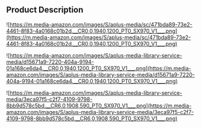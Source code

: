## **Product Description**

![https://m.media-amazon.com/images/S/aplus-media/sc/471bda89-73e2-4461-8f83-4a0168c01b2d.__CR0,0,1940,1200_PT0_SX970_V1___.png](https://m.media-amazon.com/images/S/aplus-media/sc/471bda89-73e2-4461-8f83-4a0168c01b2d.__CR0,0,1940,1200_PT0_SX970_V1___.png)

![https://m.media-amazon.com/images/S/aplus-media-library-service-media/d15671a9-7220-404a-9194-01a168ce6da4.__CR0,0,1940,1200_PT0_SX970_V1___.png](https://m.media-amazon.com/images/S/aplus-media-library-service-media/d15671a9-7220-404a-9194-01a168ce6da4.__CR0,0,1940,1200_PT0_SX970_V1___.png)

![https://m.media-amazon.com/images/S/aplus-media-library-service-media/3eca97f5-c2f7-4109-9798-8bb9d578c5bd.__CR6,0,1908,590_PT0_SX970_V1___.png](https://m.media-amazon.com/images/S/aplus-media-library-service-media/3eca97f5-c2f7-4109-9798-8bb9d578c5bd.__CR6,0,1908,590_PT0_SX970_V1___.png)
